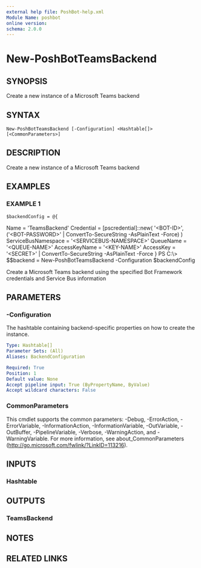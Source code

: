 ```yaml
---
external help file: PoshBot-help.xml
Module Name: poshbot
online version:
schema: 2.0.0
---
```


# New-PoshBotTeamsBackend

## SYNOPSIS
Create a new instance of a Microsoft Teams backend

## SYNTAX

```
New-PoshBotTeamsBackend [-Configuration] <Hashtable[]> [<CommonParameters>]
```

## DESCRIPTION
Create a new instance of a Microsoft Teams backend

## EXAMPLES

### EXAMPLE 1
```
$backendConfig = @{
```

Name = 'TeamsBackend'
    Credential = \[pscredential\]::new(
        '\<BOT-ID\>',
        ('\<BOT-PASSWORD\>' | ConvertTo-SecureString -AsPlainText -Force)
    )
    ServiceBusNamespace = '\<SERVICEBUS-NAMESPACE\>'
    QueueName           = '\<QUEUE-NAME\>'
    AccessKeyName       = '\<KEY-NAME\>'
    AccessKey           = '\<SECRET\>' | ConvertTo-SecureString -AsPlainText -Force
}
PS C:\\\> $$backend = New-PoshBotTeamsBackend -Configuration $backendConfig

Create a Microsoft Teams backend using the specified Bot Framework credentials and Service Bus information

## PARAMETERS

### -Configuration
The hashtable containing backend-specific properties on how to create the instance.

```yaml
Type: Hashtable[]
Parameter Sets: (All)
Aliases: BackendConfiguration

Required: True
Position: 1
Default value: None
Accept pipeline input: True (ByPropertyName, ByValue)
Accept wildcard characters: False
```

### CommonParameters
This cmdlet supports the common parameters: -Debug, -ErrorAction, -ErrorVariable, -InformationAction, -InformationVariable, -OutVariable, -OutBuffer, -PipelineVariable, -Verbose, -WarningAction, and -WarningVariable.
For more information, see about_CommonParameters (http://go.microsoft.com/fwlink/?LinkID=113216).

## INPUTS

### Hashtable
## OUTPUTS

### TeamsBackend
## NOTES

## RELATED LINKS
